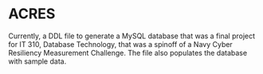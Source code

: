 # ACRES
Currently, a DDL file to generate a MySQL database that was a final project for IT 310, Database Technology, that was a spinoff of a Navy Cyber Resiliency Measurement Challenge. The file also populates the database with sample data.

